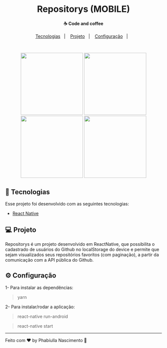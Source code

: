 <h1 align="center">
    Repositorys (MOBILE)
</h1>

<h4 align="center">
  ☕ Code and coffee
</h4>

<p align="center">
  <a href="#rocket-tecnologias">Tecnologias</a>&nbsp;&nbsp;&nbsp;|&nbsp;&nbsp;&nbsp;
  <a href="#-projeto">Projeto</a>&nbsp;&nbsp;&nbsp;|&nbsp;&nbsp;&nbsp;
  <a href="#-configuracao">Configuração</a>&nbsp;&nbsp;&nbsp;|&nbsp;&nbsp;&nbsp;
</p>

<br>

<p align="center">
  <img src="https://user-images.githubusercontent.com/22889383/64164908-f1679300-ce3b-11e9-8814-298405c4680e.PNG" width="200">
  <img src="https://user-images.githubusercontent.com/22889383/64164909-f1679300-ce3b-11e9-929d-f23f66603bf1.PNG" width="200">
  <img src="https://user-images.githubusercontent.com/22889383/64164911-f1679300-ce3b-11e9-9098-2c6b7f375c87.PNG" width="200">
  <img src="https://user-images.githubusercontent.com/22889383/64164912-f1679300-ce3b-11e9-947f-f701448a88e2.PNG" width="200">
</p>

## :rocket: Tecnologias

Esse projeto foi desenvolvido com as seguintes tecnologias:

- [React Native](https://facebook.github.io/react-native/)

## 💻 Projeto

Repositorys é um projeto desenvolvido em ReactNative, que possibilita o cadastrado de usuários do Github no localStorage do device e permite que sejam visualizados seus repositórios favoritos (com paginação), a partir da comunicação com a API pública do Github.

## ⚙ Configuração

1- Para instalar as dependências:
> yarn

2- Para instalar/rodar a aplicação:
> react-native run-android

> react-native start

---

Feito com ♥ by Phabíulla Nascimento :wave:

